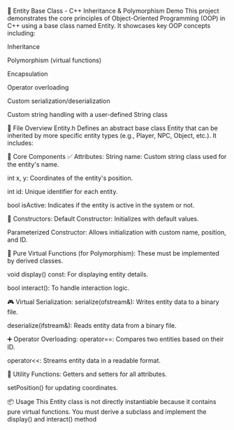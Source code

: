 🧩 Entity Base Class - C++ Inheritance & Polymorphism Demo
This project demonstrates the core principles of Object-Oriented Programming (OOP) in C++ using a base class named Entity. It showcases key OOP concepts including:

Inheritance

Polymorphism (virtual functions)

Encapsulation

Operator overloading

Custom serialization/deserialization

Custom string handling with a user-defined String class

📁 File Overview
Entity.h
Defines an abstract base class Entity that can be inherited by more specific entity types (e.g., Player, NPC, Object, etc.). It includes:

🔧 Core Components
✅ Attributes:
String name: Custom string class used for the entity's name.

int x, y: Coordinates of the entity's position.

int id: Unique identifier for each entity.

bool isActive: Indicates if the entity is active in the system or not.

🧱 Constructors:
Default Constructor: Initializes with default values.

Parameterized Constructor: Allows initialization with custom name, position, and ID.

🔁 Pure Virtual Functions (for Polymorphism):
These must be implemented by derived classes.

void display() const: For displaying entity details.

bool interact(): To handle interaction logic.

🎮 Virtual Serialization:
serialize(ofstream&): Writes entity data to a binary file.

deserialize(ifstream&): Reads entity data from a binary file.

➕ Operator Overloading:
operator==: Compares two entities based on their ID.

operator<<: Streams entity data in a readable format.

🧰 Utility Functions:
Getters and setters for all attributes.

setPosition() for updating coordinates.

📦 Usage
This Entity class is not directly instantiable because it contains pure virtual functions. You must derive a subclass and implement the display() and interact() method
